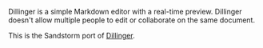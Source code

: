 Dillinger is a simple Markdown editor with a real-time preview. Dillinger doesn't allow multiple people to edit or collaborate on the same document.

This is the Sandstorm port of [Dillinger](http://dillinger.io).
